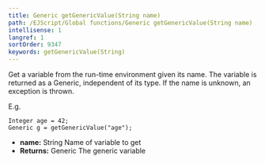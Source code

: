 ```yaml
---
title: Generic getGenericValue(String name)
path: /EJScript/Global functions/Generic getGenericValue(String name)
intellisense: 1
langref: 1
sortOrder: 9347
keywords: getGenericValue(String)
---
```



Get a variable from the run-time environment given its name. The variable is returned as a Generic, independent of its type. If the name is unknown, an exception is thrown.


E.g.

    Integer age = 42;
    Generic g = getGenericValue("age");
    



* **name:** String Name of variable to get
* **Returns:** Generic The generic variable


